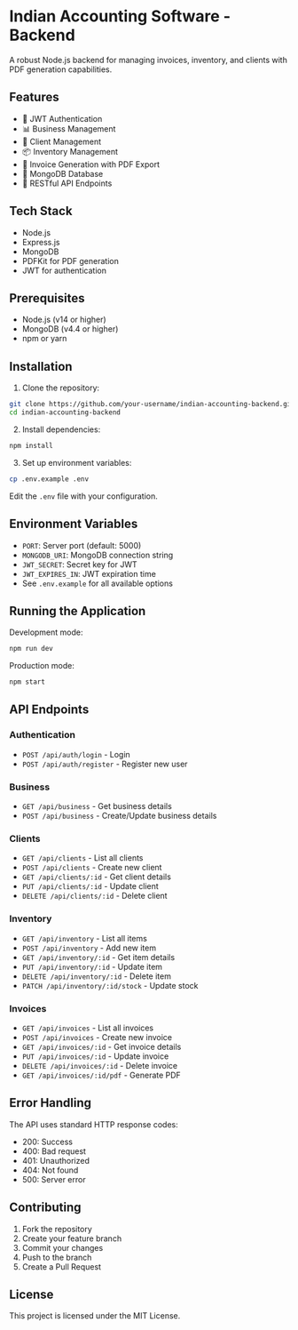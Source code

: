 # Indian Accounting Software - Backend

A robust Node.js backend for managing invoices, inventory, and clients with PDF generation capabilities.

## Features

- 🔐 JWT Authentication
- 📊 Business Management
- 👥 Client Management
- 📦 Inventory Management
- 📄 Invoice Generation with PDF Export
- 💾 MongoDB Database
- 🔄 RESTful API Endpoints

## Tech Stack

- Node.js
- Express.js
- MongoDB
- PDFKit for PDF generation
- JWT for authentication

## Prerequisites

- Node.js (v14 or higher)
- MongoDB (v4.4 or higher)
- npm or yarn

## Installation

1. Clone the repository:
```bash
git clone https://github.com/your-username/indian-accounting-backend.git
cd indian-accounting-backend
```

2. Install dependencies:
```bash
npm install
```

3. Set up environment variables:
```bash
cp .env.example .env
```
Edit the `.env` file with your configuration.

## Environment Variables

- `PORT`: Server port (default: 5000)
- `MONGODB_URI`: MongoDB connection string
- `JWT_SECRET`: Secret key for JWT
- `JWT_EXPIRES_IN`: JWT expiration time
- See `.env.example` for all available options

## Running the Application

Development mode:
```bash
npm run dev
```

Production mode:
```bash
npm start
```

## API Endpoints

### Authentication
- `POST /api/auth/login` - Login
- `POST /api/auth/register` - Register new user

### Business
- `GET /api/business` - Get business details
- `POST /api/business` - Create/Update business details

### Clients
- `GET /api/clients` - List all clients
- `POST /api/clients` - Create new client
- `GET /api/clients/:id` - Get client details
- `PUT /api/clients/:id` - Update client
- `DELETE /api/clients/:id` - Delete client

### Inventory
- `GET /api/inventory` - List all items
- `POST /api/inventory` - Add new item
- `GET /api/inventory/:id` - Get item details
- `PUT /api/inventory/:id` - Update item
- `DELETE /api/inventory/:id` - Delete item
- `PATCH /api/inventory/:id/stock` - Update stock

### Invoices
- `GET /api/invoices` - List all invoices
- `POST /api/invoices` - Create new invoice
- `GET /api/invoices/:id` - Get invoice details
- `PUT /api/invoices/:id` - Update invoice
- `DELETE /api/invoices/:id` - Delete invoice
- `GET /api/invoices/:id/pdf` - Generate PDF

## Error Handling

The API uses standard HTTP response codes:
- 200: Success
- 400: Bad request
- 401: Unauthorized
- 404: Not found
- 500: Server error

## Contributing

1. Fork the repository
2. Create your feature branch
3. Commit your changes
4. Push to the branch
5. Create a Pull Request

## License

This project is licensed under the MIT License. 